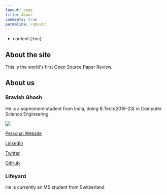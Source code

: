 ```yaml
---
layout: page
title: About
comments: true
permalink: /about/
---
```


* content
{:toc}

## About the site

This is the world's first Open Source Paper Review. 

## About us

### **Bravish Ghosh** 

He is a sophomore student from India, doing B.Tech(2019-23) in Computer Science Engineering.

![](https://user-images.githubusercontent.com/53336715/113671477-3cc2d280-966b-11eb-8b5f-99b369163400.jpeg)

[Personal Website]()

[LinkedIn](https://www.linkedin.com/in/bravish-ghosh/)

[Twitter](https://twitter.com/Bravish_Ghosh)

[GitHub](https://github.com/LoopGlitch26)

### **Lifeyard** 

He is currently an MS student from Switzerland
